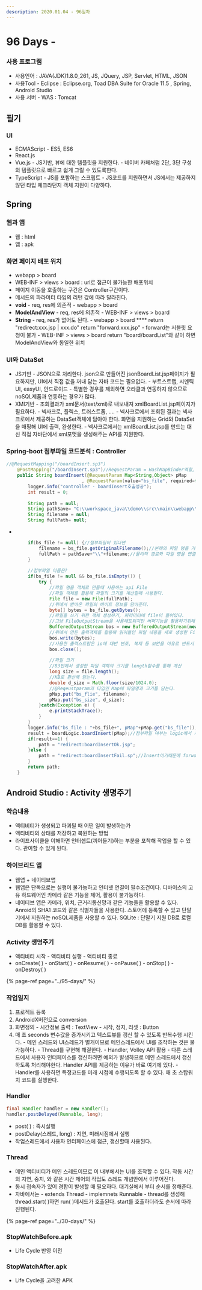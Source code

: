 ```yaml
---
description: 2020.01.04 - 96일차
---
```


# 96 Days -

### 사용 프로그램

* 사용언어 : JAVA\(JDK\)1.8.0\_261, JS, JQuery, JSP, Servlet, HTML, JSON
* 사용Tool  - Eclipse : Eclipse.org, Toad DBA Suite for Oracle 11.5 , Spring, Android Studio
* 사용 서버 - WAS : Tomcat

## 필기

### UI

* ECMAScript - ES5, ES6
* React.js
* Vue.js - JS기반, 뷰에 대한 템플릿을 지원한다. - 네이버 카페처럼 2단, 3단 구성의 템플릿으로 빠르고 쉽게 그릴 수 있도록한다.
* TypeScript  - JS를 포함하는 스크립트 - JS코드를 지원하면서 JS에서는 제공하지 않던 타입 체크라던지 객체 지원이 다양하다.

## Spring

### 웹과 앱

* 웹 : html
* 앱 : apk

### 화면 페이지 배포 위치

* webapp &gt; board
* WEB-INF &gt; views &gt; board : url로 접근이 불가능한 배포위치
* 페이지 이동을 호출하는 구간은 Controller구간이다.
* 메서드의 파라미터 타입의 리턴 값에 따라 달라진다.
* **void** - req, res에 의존적 - webapp &gt; board
* **ModelAndView** - req, res에 의존적 - WEB-INF &gt; views &gt; board
* **String**  - req, res가 없어도 된다. - webapp &gt; board  **** return "redirect:xxx.jsp \| xxx.do"   return "forward:xxx.jsp" - forward는 서블릿 요청이 불가 - WEB-INF &gt; views &gt; board   return "board/boardList"와 같이 하면 ModelAndView와 동일한 위치

### UI와 DataSet

* JS기반  - JSON으로 처리한다.    json으로 만들어진 jsonBoardList.jsp페이지가 필요하지만,    UI에서 직접 값을 꺼내 담는 자바 코드는 필요없다. - 부트스트랩, 시멘틱UI, easyUI, 안드로이드 - 특별한 경우를 제외하면 오라클과 연동하지 않으므로 noSQL제품과 연동하는 경우가 많다.
* XMl기반 - 조회결과가 xml문서\(text/xml\)로 내보내져 xmlBoardList.jsp페이지가 필요하다. - 넥사크로, 플렉스, 트러스트폼, .... - 넥사크로에서 조회된 결과는 넥사크로에서 제공하는 DataSet객체에 담아야 한다.   화면을 지원하는 Grid와 DataSet을 매핑해 UI에 출력, 완성한다. - 넥사크로에서는 xmlBoardList.jsp를 만드는 대신 직접 자바단에서 xml포맷을 생성해주는 API를 지원한다.

### Spring-boot 첨부파일 코드분석 : Controller

```java
//@RequestMapping("/boardInsert.sp3")
	@PostMapping("/boardInsert.sp3")//RequestParam = HashMapBinder역할, 첨부파일은 어떻게 받지?? RequestParam을 하나 더 설정한다. 어노테이션뒤에 ( )안에 속성을 설정할 수 있다.
	public String boardInsert(@RequestParam Map<String,Object> pMap
							, @RequestParam(value="bs_file", required=false) MultipartFile bs_file) {//required=false, 첨부파일은 없을 수 있다.
		logger.info("controller - boardInsert호출성공");
		int result = 0;
		
		String path = null;
		String pathSave= "C:\\workspace_java\\demo\\src\\main\\webapp\\pds";
		String filename = null;
		String fullPath= null;
```

* 
```java
		if(bs_file != null) {//첨부파일이 있다면
			filename = bs_file.getOriginalFilename();//본래의 파일 명을 가져온다.
			fullPath = pathSave+"\\"+filename;//물리적 경로와 파일 명을 연결해 위치정보를 다시 저장한다.
		}
		
		//첨부파일 이름은?
		if(bs_file != null && bs_file.isEmpty()) {
			try {
				//파일 명을 객체로 만들때 사용하는 api File
				//파일 객체를 활용해 파일의 크기를 계산할때 사용한다.
				File file = new File(fullPath);
				//위에서 받아온 파일의 바이트 정보를 담아준다.
				byte[] bytes = bs_file.getBytes();
				//파일을 쓰기 위한 객체 생성하기, 파라미터에 file이 들어있다.
				//그냥 FileOutputStream을 사용해도되지만 버퍼기능을 활용하기위해 BufferedOutputStream을 사용했다. 버퍼스트림은 단독으로 파일객체를 생성할 수없다. - 필터클래스
				BufferedOutputStream bos = new BufferedOutputStream(new FileOutputStream(file));
				//위에서 만든 출력객체를 활용해 읽어들인 파일 내용을 새로 생성한 File객체에 쓰기한다.(다운로드)
				bos.write(bytes);
				//사용한 출력스트림은 io에 대반 변조, 복제 등 보안을 이유로 반드시 닫아줘야한다.
				bos.close();
				
				//파일 크기
				//83번에서 생성한 파일 객체의 크기를 length함수를 통해 계산
				long size = file.length();
				//KB로 환산해 담는다.
				double d_size = Math.floor(size/1024.0);
				//@Reqeustparam의 타입인 Map에 파일명과 크기를 담는다.
				pMap.put("bs_flie", filename);
				pMap.put("bs_size", d_size);
			}catch(Exception e) {
				e.printStackTrace();
			}
		}
		logger.info("bs_file : "+bs_file+", pMap"+pMap.get("bs_file"));
		result = boardLogic.boardInsert(pMap);//첨부파일 여부는 logic에서 처리한다.
		if(result==1) {
			path = "redirect:boardInsertOk.jsp";
		}else {
			path = "redirect:boardInsertFail.sp";//Insert이기때문에 forward일 필요 없다.
		}
		return path;
	}
```

## Android Studio : Activity 생명주기

### 학습내용

* 액티비티가 생성되고 파괴될 때 어떤 일이 발생하는가
* 액티비티의 상태를 저장하고 복원하는 방법
* 라이프사이클을 이해하면 인터셉트\(끼어들기\)하는 부분을 포착해 작업을 할 수 있다. 관여할 수 있게 된다.

### 하이브리드 앱

* 웹앱 + 네이티브앱
* 웹앱은 단독으로는 실행이 불가능하고 인터넷 연결이 필수조건이다. 디바이스의 고유 하드웨어인 카메라 같은 기능을 제어, 활용이 불가능하다.
* 네이티브 앱은 카메라, 위치, 근거리통신망과 같은 기능들을 활용할 수 있다. Anroid의 SHA1 코드와 같은 식별자들을 사용한다. 스토어에 등록할 수 있고 단말기에서 지원하는 noSQL제품을 사용할 수 있다. SQLite : 단말기 지원 DB로 로컬 DB를 활용할 수 있다.

### Activity 생명주기

* 액티비티 시작 - 액티비티 실행 - 액티비티 종료
* onCreate\( \) - onStart\( \) - onResume\( \) - onPause\( \) - onStop\( \) - onDestroy\( \)

{% page-ref page="../95-days/" %}

### 작업일지

1. 프로젝트 등록
2. AndroidX버전으로 conversion
3. 화면정의 - 시간정보 출력 : TextView - 시작, 정지, 리셋 : Button
4. 매 초 seconds 변수값을 증가시키고 텍스트뷰를 갱신 할 수 있도록 반복수행 시킨다. - 메인 스레드와 UI스레드가 별개이므로 메인스레드에서 UI를 조작하는 것은 불가능하다. - Thread를 구현해 해결한다.  - Handler, Volley API 활용 - 다른 스레드에서 사용자 인터페이스를 갱신하려면 예외가 발생하므로 메인 스레드에서    갱신하도록 처리해야한다. Handler API를 제공하는 이유가 바로 여기에 있다. - Handler를 사용하면 특정코드를 미래 시점에 수행되도록 할 수 있다.   매 초 스탑워치 코드를 실행한다.

### Handler

```java
final Handler handler = new Handler();
handler.postDelayed(Runnable, long);
```

* post\( \) : 즉시실행
* postDelay\(스레드, long\) : 지연, 미래시점에서 실행
* 작업스레드에서 사용자 인터페이스에 접근, 갱신할때 사용된다.

### Thread

* 메인 액티비티가 메인 스레드이므로 이 내부에서는 UI를 조작할 수 있다. 작동 시간의 지연, 중지, 와 같은 시간 제어의 작업도 스레드 개념안에서 이루어진다.
* 동시 접속자가 있어 경합이 발생할 때 필요하다. 대기실에서 부터 순서를 정해준다.
* 자바에서는 - extends Thread - implemnets Runnable - thread를 생성해 thread.start\( \)하면 run\( \)메서드가 호출된다.   start를 호출하더라도 순서에 따라 진행된다.

{% page-ref page="../30-days/" %}

### StopWatchBefore.apk

* Life Cycle 반영 이전

### StopWatchAfter.apk

* Life Cycle을 고려한 APK

